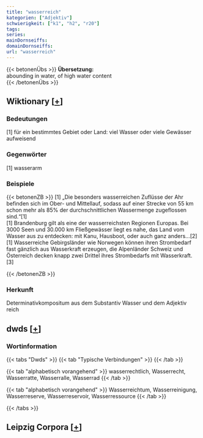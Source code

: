 ```yaml
---
title: "wasserreich"
kategorien: ["Adjektiv"]
schwierigkeit: ["k1", "h2", "r20"]
tags:
series:
mainDornseiffs:
domainDornseiffs:
url: "wasserreich"
---
```


{{< betonenÜbs >}}
**Übersetzung:**  
abounding in water, of high water content  
{{< /betonenÜbs >}}

## Wiktionary [[+](https://de.wiktionary.org/wiki/wasserreich)]

### Bedeutungen
[1] für ein bestimmtes Gebiet oder Land: viel Wasser oder viele Gewässer aufweisend  

### Gegenwörter
[1] wasserarm  

### Beispiele
{{< betonenZB >}}
[1] „Die besonders wasserreichen Zuflüsse der Ahr befinden sich im Ober- und Mittellauf, sodass auf einer Strecke von 55 km schon mehr als 85% der durchschnittlichen Wassermenge zugeflossen sind.“[1]  
[1] Brandenburg gilt als eine der wasserreichsten Regionen Europas. Bei 3000 Seen und 30.000 km Fließgewässer liegt es nahe, das Land vom Wasser aus zu entdecken: mit Kanu, Hausboot, oder auch ganz anders…[2]  
[1] Wasserreiche Gebirgsländer wie Norwegen können ihren Strombedarf fast gänzlich aus Wasserkraft erzeugen, die Alpenländer Schweiz und Österreich decken knapp zwei Drittel ihres Strombedarfs mit Wasserkraft.[3]  

{{< /betonenZB >}}
### Herkunft
Determinativkompositum aus dem Substantiv Wasser und dem Adjektiv reich  



## dwds [[+](https://www.dwds.de/wb/wasserreich)]

### Wortinformation
{{< tabs "Dwds" >}}
{{< tab "Typische Verbindungen" >}}
{{< /tab >}}

{{< tab "alphabetisch vorangehend" >}}
wasserrechtlich, Wasserrecht, Wasserratte, Wasserralle, Wasserrad
{{< /tab >}}

{{< tab "alphabetisch vorangehend" >}}
Wasserreichtum, Wasserreinigung, Wasserreserve, Wasserreservoir, Wasserressource
{{< /tab >}}

{{< /tabs >}}

## Leipzig Corpora [[+](https://corpora.uni-leipzig.de/en/res?word=wasserreich&corpusId=deu_newscrawl-public_2018)]

